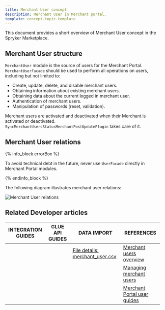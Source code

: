 ```yaml
---
title: Merchant User concept
description: Merchant User in Merchant portal.
template: concept-topic-template
---
```


This document provides a short overview of Merchant User concept in the Spryker Marketplace.

## Merchant User structure

`MerchantUser` module is the source of users for the Merchant Portal. `MerchantUserFacade` should be used to perform all operations on users, including but not limited to:
- Create, update, delete, and disable merchant users.
- Obtaining information about existing merchant users.
- Obtaining data about the current logged in merchant user.
- Authentication of merchant users.
- Manipulation of passwords (reset, validation).

Merchant users are activated and deactivated when their Merchant is activated or deactivated. `SyncMerchantUsersStatusMerchantPostUpdatePlugin` takes care of it.


## Merchant User relations

{% info_block errorBox %}

To avoid technical debt in the future, never use `UserFacade` directly in Merchant Portal modules.

{% endinfo_block %}

The following diagram illustrates merchant user relations:

![Merchant User relations](https://confluence-connect.gliffy.net/embed/image/6a8b09b8-f7a0-4f92-8728-6bcd056c1f2e.png?utm_medium=live&utm_source=confluence)

## Related Developer articles

|INTEGRATION GUIDES  |GLUE API GUIDES  |DATA IMPORT  | REFERENCES  |
|---------|---------|---------|--------|
| | |[File details: merchant_user.csv](/docs/marketplace/dev/data-import/file-details-merchant-user.csv.html) |[Merchant users overview](/docs/marketplace/user/features/marketplace-merchant-feature-overview/merchant-users-overview.html)|
| | | |[Managing merchant users](/docs/marketplace/user/back-office-user-guides/marketplace/merchants/managing-merchant-users.html)|
| | | |[Merchant Portal user guides](/docs/marketplace/user/merchant-portal-user-guides/)|
